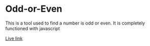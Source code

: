 # Odd-or-Even
This is a tool used to find a number is odd or even. It is completely functioned with javascript

[Live link](https://abhinavrajeshh.github.io/Odd-or-Even/) 
